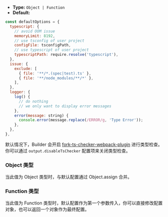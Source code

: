 - **Type:** `Object | Function`
- **Default:**

```js
const defaultOptions = {
  typescript: {
    // avoid OOM issue
    memoryLimit: 8192,
    // use tsconfig of user project
    configFile: tsconfigPath,
    // use typescript of user project
    typescriptPath: require.resolve('typescript'),
  },
  issue: {
    exclude: [
      { file: '**/*.(spec|test).ts' },
      { file: '**/node_modules/**/*' },
    ],
  },
  logger: {
    log() {
      // do nothing
      // we only want to display error messages
    },
    error(message: string) {
      console.error(message.replace(/ERROR/g, 'Type Error'));
    },
  },
},
```

默认情况下，Builder 会开启 [fork-ts-checker-webpack-plugin](https://github.com/TypeStrong/fork-ts-checker-webpack-plugin) 进行类型检查。你可以通过 `output.disableTsChecker` 配置项来关闭类型检查。

### Object 类型

当此值为 Object 类型时，与默认配置通过 Object.assign 合并。

### Function 类型

当此值为 Function 类型时，默认配置作为第一个参数传入，你可以直接修改配置对象，也可以返回一个对象作为最终配置。
